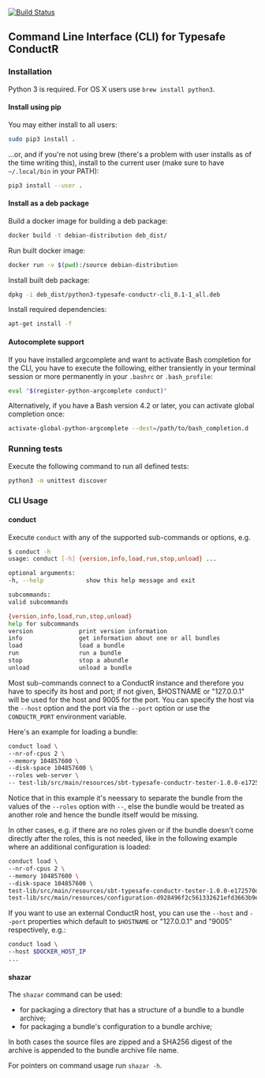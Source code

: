 [![Build Status](https://travis-ci.org/typesafehub/typesafe-conductr-cli.png)](https://travis-ci.org/typesafehub/typesafe-conductr-cli)

## Command Line Interface (CLI) for Typesafe ConductR

### Installation

Python 3 is required. For OS X users use `brew install python3`.

#### Install using pip

You may either install to all users:

  ``` bash
  sudo pip3 install .
  ```

...or, and if you're not using brew (there's a problem with user installs as of the time writing this), install to the current user (make sure to have `~/.local/bin` in your PATH):

  ``` bash
  pip3 install --user .
  ```

#### Install as a deb package

Build a docker image for building a deb package:

  ``` bash
  docker build -t debian-distribution deb_dist/
  ```

Run built docker image:

  ``` bash
  docker run -v $(pwd):/source debian-distribution
  ```

Install built deb package:

  ``` bash
  dpkg -i deb_dist/python3-typesafe-conductr-cli_0.1-1_all.deb
  ```

Install required dependencies:

  ``` bash
  apt-get install -f
  ```

#### Autocomplete support

If you have installed argcomplete and want to activate Bash completion for the CLI,
you have to execute the following, either transiently in your terminal session or more permanently in your
`.bashrc` or `.bash_profile`:

``` bash
eval "$(register-python-argcomplete conduct)"
```

Alternatively, if you have a Bash version 4.2 or later, you can activate global completion once:

``` bash
activate-global-python-argcomplete --dest=/path/to/bash_completion.d
```

### Running tests

Execute the following command to run all defined tests:

``` bash
python3 -m unittest discover
```

### CLI Usage

#### conduct

Execute `conduct` with any of the supported sub-commands or options, e.g.

``` bash
$ conduct -h
usage: conduct [-h] {version,info,load,run,stop,unload} ...

optional arguments:
-h, --help            show this help message and exit

subcommands:
valid subcommands

{version,info,load,run,stop,unload}
help for subcommands
version             print version information
info                get information about one or all bundles
load                load a bundle
run                 run a bundle
stop                stop a abundle
unload              unload a bundle
```

Most sub-commands connect to a ConductR instance and therefore you have to specify its host and port;
if not given, $HOSTNAME or "127.0.0.1" will be used for the host and 9005 for the port. You can specify
the host via the `--host` option and the port via the `--port` option or use the `CONDUCTR_PORT` environment
variable.

Here's an example for loading a bundle:

``` bash
conduct load \
--nr-of-cpus 2 \
--memory 104857600 \
--disk-space 104857600 \
--roles web-server \
-- test-lib/src/main/resources/sbt-typesafe-conductr-tester-1.0.0-e172570d3c0fb11f4f9dbb8de519df58dcb490799f525bab43757f291e1d104d.tgz
```

Notice that in this example it's neessary to separate the bundle from the values of the `--roles` option with `--`,
else the bundle would be treated as another role and hence the bundle itself would be missing.

In other cases, e.g. if there are no roles given or if the bundle doesn't come directly after the roles,
this is not needed, like in the following example where an additional configuration is loaded:

``` bash
conduct load \
--nr-of-cpus 2 \
--memory 104857600 \
--disk-space 104857600 \
test-lib/src/main/resources/sbt-typesafe-conductr-tester-1.0.0-e172570d3c0fb11f4f9dbb8de519df58dcb490799f525bab43757f291e1d104d.tgz \
test-lib/src/main/resources/configuration-d928496f2c561332621efd3663b9e13ca7608948983f44c9b9cf273b2036e155.tgz
```

If you want to use an external ConductR host, you can use the `--host` and `--port` properties which default
to `$HOSTNAME` or "127.0.0.1" and "9005" respectively, e.g.:

``` bash
conduct load \
--host $DOCKER_HOST_IP
...
```

#### shazar

The `shazar` command can be used:

* for packaging a directory that has a structure of a bundle to a bundle archive;
* for packaging a bundle's configuration to a bundle archive;

In both cases the source files are zipped and a SHA256 digest of the archive
is appended to the bundle archive file name.

For pointers on command usage run `shazar -h`.
